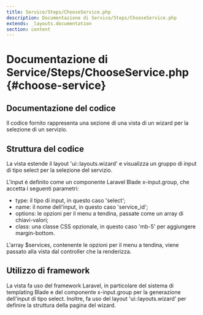 ```yaml
---
title: Service/Steps/ChooseService.php
description: Documentazione di Service/Steps/ChooseService.php
extends: _layouts.documentation
section: content
---
```


# Documentazione di Service/Steps/ChooseService.php {#choose-service}

## Documentazione del codice

Il codice fornito rappresenta una sezione di una vista di un wizard per la selezione di un servizio.

## Struttura del codice

La vista estende il layout 'ui::layouts.wizard' e visualizza un gruppo di input di tipo select per la selezione del servizio.

L'input è definito come un componente Laravel Blade x-input.group, che accetta i seguenti parametri:

*    type: il tipo di input, in questo caso 'select';
*    name: il nome dell'input, in questo caso 'service_id';
*    options: le opzioni per il menu a tendina, passate come un array di chiavi-valori;
*    class: una classe CSS opzionale, in questo caso 'mb-5' per aggiungere margin-bottom.

L'array $services, contenente le opzioni per il menu a tendina, viene passato alla vista dal controller che la renderizza.

## Utilizzo di framework

La vista fa uso del framework Laravel, in particolare del sistema di templating Blade e del componente x-input.group per la generazione dell'input di tipo select. Inoltre, fa uso del layout 'ui::layouts.wizard' per definire la struttura della pagina del wizard.